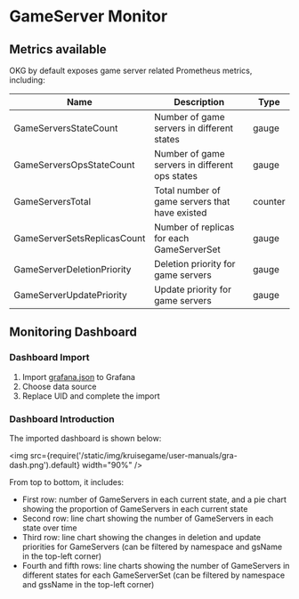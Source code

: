 # GameServer Monitor
## Metrics available

OKG by default exposes game server related Prometheus metrics, including:

| Name | Description                                             | Type      |
| --- |------------------------------------------------|---------|
| GameServersStateCount | Number of game servers in different states     | gauge   |
| GameServersOpsStateCount | Number of game servers in different ops states | gauge   |
| GameServersTotal | Total number of game servers that have existed | counter |
| GameServerSetsReplicasCount | Number of replicas for each GameServerSet      | gauge     |
| GameServerDeletionPriority | Deletion priority for game servers             | gauge     |
| GameServerUpdatePriority | Update priority for game servers               | gauge     |


## Monitoring Dashboard

### Dashboard Import
1. Import [grafana.json](https://github.com/openkruise/kruise-game/blob/master/config/prometheus/grafana.json) to Grafana
2. Choose data source
3. Replace UID and complete the import

### Dashboard Introduction
The imported dashboard is shown below:

<img src={require('/static/img/kruisegame/user-manuals/gra-dash.png').default} width="90%" />

From top to bottom, it includes:
- First row: number of GameServers in each current state, and a pie chart showing the proportion of GameServers in each current state
- Second row: line chart showing the number of GameServers in each state over time
- Third row: line chart showing the changes in deletion and update priorities for GameServers (can be filtered by namespace and gsName in the top-left corner)
- Fourth and fifth rows: line charts showing the number of GameServers in different states for each GameServerSet (can be filtered by namespace and gssName in the top-left corner)